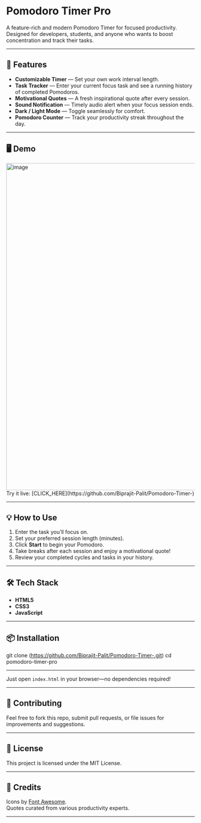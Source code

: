 # Pomodoro Timer Pro

A feature-rich and modern Pomodoro Timer for focused productivity.  
Designed for developers, students, and anyone who wants to boost concentration and track their tasks.

---

## 🚀 Features

- **Customizable Timer** — Set your own work interval length.
- **Task Tracker** — Enter your current focus task and see a running history of completed Pomodoros.
- **Motivational Quotes** — A fresh inspirational quote after every session.
- **Sound Notification** — Timely audio alert when your focus session ends.
- **Dark / Light Mode** — Toggle seamlessly for comfort.
- **Pomodoro Counter** — Track your productivity streak throughout the day.

---

## 🖥️ Demo
<img width="1919" height="874" alt="image" src="https://github.com/user-attachments/assets/12baebc2-25fc-48d8-bbf5-0bb4278ffc0c" />
Try it live: [CLICK_HERE](https://github.com/Biprajit-Palit/Pomodoro-Timer-)

---

## 💡 How to Use

1. Enter the task you’ll focus on.
2. Set your preferred session length (minutes).
3. Click **Start** to begin your Pomodoro.
4. Take breaks after each session and enjoy a motivational quote!
5. Review your completed cycles and tasks in your history.

---

## 🛠️ Tech Stack

- **HTML5**
- **CSS3**
- **JavaScript**

---

## 📦 Installation
git clone (https://github.com/Biprajit-Palit/Pomodoro-Timer-.git)
cd pomodoro-timer-pro

---

Just open `index.html` in your browser—no dependencies required!

---

## 🤝 Contributing

Feel free to fork this repo, submit pull requests, or file issues for improvements and suggestions.

---

## 📄 License

This project is licensed under the MIT License.

---

## 🙌 Credits

Icons by [Font Awesome](https://fontawesome.com/).  
Quotes curated from various productivity experts.

---

